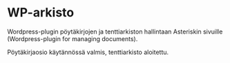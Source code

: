 # WP-arkisto
Wordpress-plugin pöytäkirjojen ja tenttiarkiston hallintaan Asteriskin sivuille (Wordpress-plugin for managing documents).

Pöytäkirjaosio käytännössä valmis, tenttiarkisto aloitettu.
